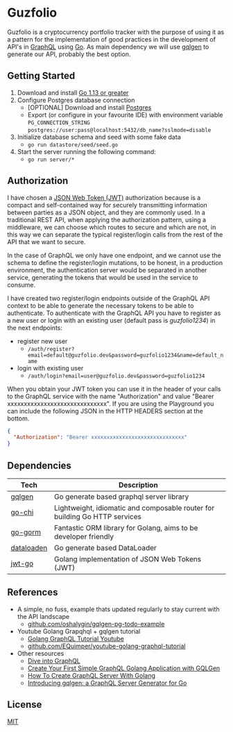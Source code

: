 # Guzfolio
Guzfolio is a cryptocurrency portfolio tracker with the purpose of using it as a pattern for the implementation of good 
practices in the development of API's in [GraphQL](https://graphql.org) using [Go](https://golang.org). 
As main dependency we will use [gqlgen](https://gqlgen.com) to generate our API, probably the best option.

## Getting Started
1. Download and install [Go 1.13 or greater](https://golang.org/doc/install)
2. Configure Postgres database connection
    - [OPTIONAL] Download and install [Postgres](https://www.postgresqltutorial.com/install-postgresql/)
    - Export (or configure in your favourite IDE) with environment variable `PG_CONNECTION_STRING`  
    `postgres://user:pass@localhost:5432/db_name?sslmode=disable`
3. Initialize database schema and seed with some fake data
    - `go run datastore/seed/seed.go`
4. Start the server running the following command:
    - `go run server/*`

## Authorization
I have chosen a [JSON Web Token (JWT)](https://jwt.io/introduction/) authorization because is a compact and 
self-contained way for securely transmitting information between parties as a JSON object, and they are commonly used. 
In a traditional REST API, when applying the authorization pattern, using a middleware, we can choose which routes 
to secure and which are not, in this way we  can separate the typical register/login calls from the rest of the API 
that we want to secure.

In the case of GraphQL we only have one endpoint, and we cannot use the schema to define the register/login mutations, 
to be honest, in a production environment, the authentication server would be separated in another service, generating 
the tokens that would be used in the service to consume.

I have created two register/login endpoints outside of the GraphQL API context to be able to generate the necessary 
tokens to be able to authenticate. To authenticate with the GraphQL API you have to register as a new user or login 
with an existing user (default pass is _guzfolio1234_) in the next endpoints:

- register new user
    - `/auth/register?email=default@guzfolio.dev&password=guzfolio1234&name=default_name`
- login with existing user
    - `/auth/login?email=user@guzfolio.dev&password=guzfolio1234`

When you obtain your JWT token you can use it in the header of your calls to the GraphQL service with the name 
"Authorization" and value "Bearer xxxxxxxxxxxxxxxxxxxxxxxxxxxxxx". If you are using the Playground you can 
include the following JSON in the HTTP HEADERS section at the bottom.

```json
{
  "Authorization": "Bearer xxxxxxxxxxxxxxxxxxxxxxxxxxxxxx"
}
```

## Dependencies
| **Tech**                                              | **Description**                                                            |
| ----------------------------------------------------  | -------------------------------------------------------------------------- |
| [gqlgen](https://github.com/99designs/gqlgen)         | Go generate based graphql server library                                   |
| [go-chi](https://github.com/go-chi/chi)               | Lightweight, idiomatic and composable router for building Go HTTP services |
| [go-gorm](https://github.com/go-gorm/gorm)            | Fantastic ORM library for Golang, aims to be developer friendly            |
| [dataloaden](https://github.com/vektah/dataloaden)    | Go generate based DataLoader                                               |
| [jwt-go](https://github.com/dgrijalva/jwt-go)         | Golang implementation of JSON Web Tokens (JWT)                             |

## References
- A simple, no fuss, example thats updated regularly to stay current with the API landscape
    - [github.com/oshalygin/gqlgen-pg-todo-example](https://github.com/oshalygin/gqlgen-pg-todo-example)
- Youtube Golang Grapqhql + gqlgen tutorial
    - [Golang GraphQL Tutorial Youtube](https://youtu.be/A6lDNao00WQ)
    - [github.com/EQuimper/youtube-golang-graphql-tutorial](https://github.com/EQuimper/youtube-golang-graphql-tutorial)
- Other resources
    - [Dive into GraphQL](https://medium.com/@ivan.corrales.solera/dive-into-graphql-9bfedf22e1a)
    - [Create Your First Simple GraphQL Golang Application with GQLGen](https://medium.com/@ktrilaksono/create-your-first-simple-graphql-golang-application-with-go-gqlgen-793e11dc5fc4)
    - [How To Create GraphQL Server With Golang](https://dev.to/glyphack/introduction-to-graphql-server-with-golang-1npk)
    - [Introducing gqlgen: a GraphQL Server Generator for Go](https://99designs.com.au/blog/engineering/gqlgen-a-graphql-server-generator-for-go/)

## License
[MIT](LICENSE)


